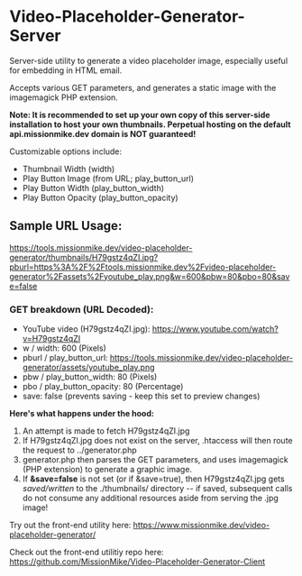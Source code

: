 # Video-Placeholder-Generator-Server
Server-side utility to generate a video placeholder image, especially useful for embedding in HTML email.

Accepts various GET parameters, and generates a static image with the imagemagick PHP extension.

**Note: It is recommended to set up your own copy of this server-side installation to host your own thumbnails. Perpetual hosting on the default api.missionmike.dev domain is NOT guaranteed!**

Customizable options include:
* Thumbnail Width (width)
* Play Button Image (from URL; play_button_url)
* Play Button Width (play_button_width)
* Play Button Opacity (play_button_opacity)

## Sample URL Usage: 

https://tools.missionmike.dev/video-placeholder-generator/thumbnails/H79gstz4qZI.jpg?pburl=https%3A%2F%2Ftools.missionmike.dev%2Fvideo-placeholder-generator%2Fassets%2Fyoutube_play.png&w=600&pbw=80&pbo=80&save=false

### GET breakdown (URL Decoded):

* YouTube video (H79gstz4qZI.jpg): https://www.youtube.com/watch?v=H79gstz4qZI
* w / width: 600 (Pixels)
* pburl / play_button_url: https://tools.missionmike.dev/video-placeholder-generator/assets/youtube_play.png
* pbw / play_button_width: 80 (Pixels)
* pbo / play_button_opacity: 80 (Percentage)
* save: false (prevents saving - keep this set to preview changes)

**Here's what happens under the hood:**

1. An attempt is made to fetch H79gstz4qZI.jpg
2. If H79gstz4qZI.jpg does not exist on the server, .htaccess will then route the request to ../generator.php
3. generator.php then parses the GET parameters, and uses imagemagick (PHP extension) to generate a graphic image.
4. If **&save=false** is not set (or if &save=true), then H79gstz4qZI.jpg gets *saved/written* to the ./thumbnails/ directory -- if saved, subsequent calls do not consume any additional resources aside from serving the .jpg image!

Try out the front-end utility here: https://www.missionmike.dev/video-placeholder-generator/

Check out the front-end utilitiy repo here: https://github.com/MissionMike/Video-Placeholder-Generator-Client
